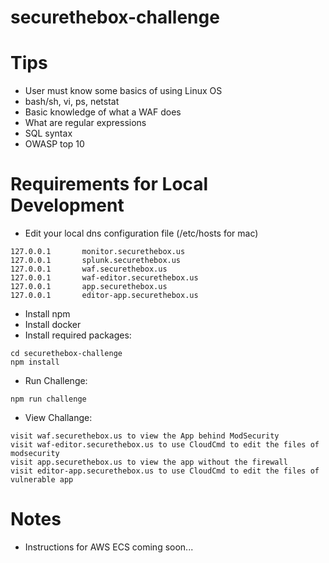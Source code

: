 # securethebox-challenge

# Tips
- User must know some basics of using Linux OS
- bash/sh, vi, ps, netstat
- Basic knowledge of what a WAF does
- What are regular expressions
- SQL syntax
- OWASP top 10

# Requirements for Local Development
- Edit your local dns configuration file (/etc/hosts for mac)
```
127.0.0.1       monitor.securethebox.us
127.0.0.1       splunk.securethebox.us
127.0.0.1       waf.securethebox.us
127.0.0.1       waf-editor.securethebox.us
127.0.0.1       app.securethebox.us
127.0.0.1       editor-app.securethebox.us
```
- Install npm
- Install docker
- Install required packages:
```
cd securethebox-challenge
npm install
```
- Run Challenge:
```
npm run challenge
```
- View Challange:
```
visit waf.securethebox.us to view the App behind ModSecurity
visit waf-editor.securethebox.us to use CloudCmd to edit the files of modsecurity
visit app.securethebox.us to view the app without the firewall
visit editor-app.securethebox.us to use CloudCmd to edit the files of vulnerable app
```

# Notes
- Instructions for AWS ECS coming soon...
